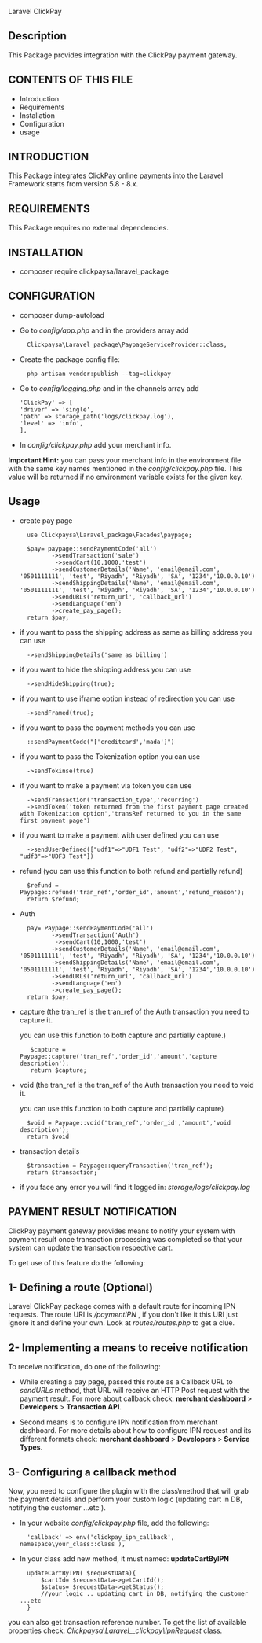 Laravel ClickPay

Description
-----------
This Package provides integration with the ClickPay payment gateway.

CONTENTS OF THIS FILE
---------------------
* Introduction
* Requirements
* Installation
* Configuration
* usage

INTRODUCTION
------------
This Package integrates ClickPay online payments into
the Laravel Framework starts from version 5.8 - 8.x.

REQUIREMENTS
------------
This Package requires no external dependencies.

INSTALLATION
------------
- composer require clickpaysa/laravel_package

CONFIGURATION
-------------
* composer dump-autoload

* Go to _config/app.php_ and in the providers array add

        Clickpaysa\Laravel_package\PaypageServiceProvider::class,

* Create the package config file:

        php artisan vendor:publish --tag=clickpay

* Go to _config/logging.php_ and in the channels array add
  
      'ClickPay' => [
      'driver' => 'single',
      'path' => storage_path('logs/clickpay.log'),
      'level' => 'info',
      ],
  
* In _config/clickpay.php_ add your merchant info.

**Important Hint:**
  you can pass your merchant info in the environment file with the same key names mentioned in the _config/clickpay.php_ file.
  This value will be returned if no environment variable exists for the given key. 
  

Usage
-------------

* create pay page

        use Clickpaysa\Laravel_package\Facades\paypage;

        $pay= paypage::sendPaymentCode('all')
               ->sendTransaction('sale')
                ->sendCart(10,1000,'test')
               ->sendCustomerDetails('Name', 'email@email.com', '0501111111', 'test', 'Riyadh', 'Riyadh', 'SA', '1234','10.0.0.10')
               ->sendShippingDetails('Name', 'email@email.com', '0501111111', 'test', 'Riyadh', 'Riyadh', 'SA', '1234','10.0.0.10')
               ->sendURLs('return_url', 'callback_url')
               ->sendLanguage('en')
               ->create_pay_page();
        return $pay;
  
* if you want to pass the shipping address as same as billing address you can use
        
        ->sendShippingDetails('same as billing')

* if you want to hide the shipping address you can use 
  
        ->sendHideShipping(true);

* if you want to use iframe option instead of redirection you can use
  
        ->sendFramed(true);

* if you want to pass the payment methods you can use

        ::sendPaymentCode("['creditcard','mada']")

* if you want to pass the Tokenization option you can use

        ->sendTokinse(true)

* if you want to make a payment via token you can use

        ->sendTransaction('transaction_type','recurring')
        ->sendToken('token returned from the first payment page created with Tokenization option','transRef returned to you in the same first payment page')

* if you want to make a payment with user defined you can use

        ->sendUserDefined(["udf1"=>"UDF1 Test", "udf2"=>"UDF2 Test", "udf3"=>"UDF3 Test"])

* refund (you can use this function to both refund and partially refund)

        $refund = Paypage::refund('tran_ref','order_id','amount','refund_reason');
        return $refund;




* Auth

        pay= Paypage::sendPaymentCode('all')
               ->sendTransaction('Auth')
                ->sendCart(10,1000,'test')
               ->sendCustomerDetails('Name', 'email@email.com', '0501111111', 'test', 'Riyadh', 'Riyadh', 'SA', '1234','10.0.0.10')
               ->sendShippingDetails('Name', 'email@email.com', '0501111111', 'test', 'Riyadh', 'Riyadh', 'SA', '1234','10.0.0.10')
               ->sendURLs('return_url', 'callback_url')
               ->sendLanguage('en')
               ->create_pay_page();
        return $pay;


* capture (the tran_ref is the tran_ref of the Auth transaction you need to capture it.
  
  you can use this function to both capture and partially capture.)

         $capture = Paypage::capture('tran_ref','order_id','amount','capture description'); 
         return $capture;



* void (the tran_ref is the tran_ref of the Auth transaction you need to void it.
  
  you can use this function to both capture and partially capture)

        $void = Paypage::void('tran_ref','order_id','amount','void description');
        return $void
    

* transaction details

        $transaction = Paypage::queryTransaction('tran_ref');
        return $transaction;

* if you face any error you will find it logged in: _storage/logs/clickpay.log_

PAYMENT RESULT NOTIFICATION
--------------------------------

ClickPay payment gateway provides means to notify your system with payment result once transaction processing was completed so that your system can update the transaction respective cart.

To get use of this feature do the following:


1- Defining a route (Optional)
--------------------------
Laravel ClickPay package comes with a default route for incoming IPN requests. The route URI is  _/paymentIPN_ ,  if you don't like it this URI just ignore it and define your own. Look at _routes/routes.php_ to get a clue.



2- Implementing a means to receive notification
------------------------------------------

To receive notification, do one of the following:
* While creating a pay page, passed this route as  a Callback URL to _sendURLs_ method, that URL will receive an HTTP Post request with the payment result. For more about callback check: **merchant dashboard** > **Developers** > **Transaction API**.

* Second means is to configure IPN notification from merchant dashboard. For more details about how to configure IPN request and its different formats check: **merchant dashboard** > **Developers** > **Service Types**.


3- Configuring a callback method
--------------------------------
Now, you need to configure the plugin with the class\method that will grab the payment details and perform your custom logic (updating cart in DB, notifying the customer ...etc ).

* In your website _config/clickpay.php_ file, add the following:

        'callback' => env('clickpay_ipn_callback', namespace\your_class::class ),

* In your class add new method, it must named: **updateCartByIPN**

        updateCartByIPN( $requestData){
            $cartId= $requestData->getCartId();
            $status= $requestData->getStatus();
            //your logic .. updating cart in DB, notifying the customer ...etc
        }
you can also get transaction reference number. To get the list of available properties check: _Clickpaysa\Laravel__clickpay\IpnRequest_ class.



